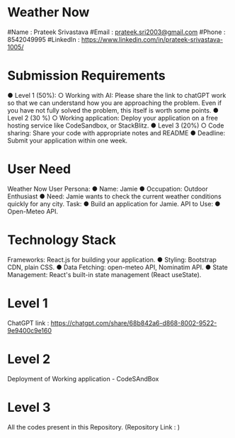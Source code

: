 # Weather Now

#Name : Prateek Srivastava
#Email : prateek.sri2003@gmail.com
#Phone : 8542049995
#LinkedIn : https://www.linkedin.com/in/prateek-srivastava-1005/

# Submission Requirements
● Level 1 (50%):
○ Working with AI: Please share the link to chatGPT work so that we can understand how
you are approaching the problem. Even if you have not fully solved the problem, this itself
is worth some points.
● Level 2 (30 %)
○ Working application: Deploy your application on a free hosting service like CodeSandbox,
or StackBlitz.
● Level 3 (20%)
○ Code sharing: Share your code with appropriate notes and README
● Deadline: Submit your application within one week.


# User Need
Weather Now
User Persona:
● Name: Jamie
● Occupation: Outdoor Enthusiast
● Need: Jamie wants to check the current weather conditions quickly for any city.
Task:
● Build an application for Jamie.
API to Use:
● Open-Meteo API.


# Technology Stack
Frameworks: React.js for building your application.
● Styling: Bootstrap CDN, plain CSS.
● Data Fetching: open-meteo API, Nominatim API.
● State Management: React's built-in state management (React useState).

# Level 1
ChatGPT link : https://chatgpt.com/share/68b842a6-d868-8002-9522-9e9400c9e160
# Level 2
Deployment of Working application  - CodeSAndBox
# Level 3
All the codes present in this Repository. (Repository Link : )
